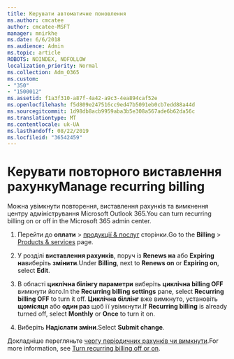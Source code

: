 ```yaml
---
title: Керувати автоматичне поновлення
ms.author: cmcatee
author: cmcatee-MSFT
manager: mnirkhe
ms.date: 6/6/2018
ms.audience: Admin
ms.topic: article
ROBOTS: NOINDEX, NOFOLLOW
localization_priority: Normal
ms.collection: Adm_O365
ms.custom:
- "350"
- "1500012"
ms.assetid: f1a3f310-a87f-4a42-a9c3-4ea894caf52e
ms.openlocfilehash: f5d809e247516cc9ed47b5091eb0cb7edd88a44d
ms.sourcegitcommit: 1d98db8acb9959aba3b5e308a567ade6b62da56c
ms.translationtype: MT
ms.contentlocale: uk-UA
ms.lasthandoff: 08/22/2019
ms.locfileid: "36542459"
---
```

# <a name="manage-recurring-billing"></a><span data-ttu-id="bc1e4-102">Керувати повторного виставлення рахунку</span><span class="sxs-lookup"><span data-stu-id="bc1e4-102">Manage recurring billing</span></span>

<span data-ttu-id="bc1e4-103">Можна увімкнути повторення, виставлення рахунків та вимкнення центру адміністрування Microsoft Outlook 365.</span><span class="sxs-lookup"><span data-stu-id="bc1e4-103">You can turn recurring billing on or off in the Microsoft 365 admin center.</span></span>
  
1. <span data-ttu-id="bc1e4-104">Перейти до **оплати** > [продукції & послуг](https://go.microsoft.com/fwlink/p/?linkid=842054) сторінки.</span><span class="sxs-lookup"><span data-stu-id="bc1e4-104">Go to the **Billing** > [Products & services](https://go.microsoft.com/fwlink/p/?linkid=842054) page.</span></span>

2. <span data-ttu-id="bc1e4-105">У розділі **виставлення рахунків**, поруч із **Renews на** або **Expiring на**виберіть **змінити**.</span><span class="sxs-lookup"><span data-stu-id="bc1e4-105">Under **Billing**, next to **Renews on** or **Expiring on**, select **Edit**.</span></span>

3. <span data-ttu-id="bc1e4-106">В області **циклічна білінгу параметри** виберіть **циклічна billing OFF** вимкнути його.</span><span class="sxs-lookup"><span data-stu-id="bc1e4-106">In the **Recurring billing settings** pane, select **Recurring billing OFF** to turn it off.</span></span> <span data-ttu-id="bc1e4-107">**Циклічна біллінг** вже вимкнуто, установіть **щомісяця** або **один раз** щоб її увімкнути.</span><span class="sxs-lookup"><span data-stu-id="bc1e4-107">If **Recurring billing** is already turned off, select **Monthly** or **Once** to turn it on.</span></span>

4. <span data-ttu-id="bc1e4-108">Виберіть **Надіслати зміни**.</span><span class="sxs-lookup"><span data-stu-id="bc1e4-108">Select **Submit change**.</span></span>

<span data-ttu-id="bc1e4-109">Докладніше перегляньте [чергу періодичних рахунків чи вимкнути](https://docs.microsoft.com/office365/admin/subscriptions-and-billing/renew-your-subscription?view=o365-worldwide#turn-recurring-billing-off-or-on).</span><span class="sxs-lookup"><span data-stu-id="bc1e4-109">For more information, see [Turn recurring billing off or on](https://docs.microsoft.com/office365/admin/subscriptions-and-billing/renew-your-subscription?view=o365-worldwide#turn-recurring-billing-off-or-on).</span></span>